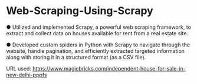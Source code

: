 # Web-Scraping-Using-Scrapy
●	Utilized and implemented Scrapy, a powerful web scraping framework, to extract and collect data on houses available for rent from a real estate site.

●	Developed custom spiders in Python with Scrapy to navigate through the website, handle pagination, and efficiently extracted targeted information along with storing it in a structured format (as a CSV file).

URL used: https://www.magicbricks.com/independent-house-for-sale-in-new-delhi-pppfs
